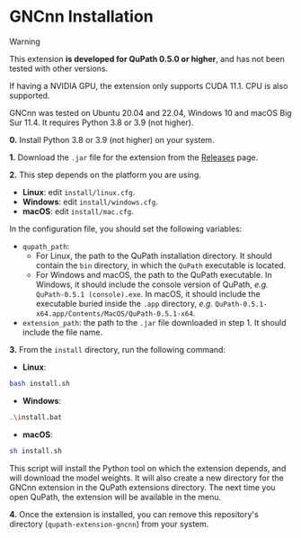 # GNCnn Installation

> [!WARNING]
> This extension **is developed for QuPath 0.5.0 or higher**, and has not been tested with other versions.
>
> If having a NVIDIA GPU, the extension only supports CUDA 11.1. CPU is also supported.

GNCnn was tested on Ubuntu 20.04 and 22.04, Windows 10 and macOS Big Sur 11.4. It requires Python 3.8 or 3.9 (not higher).

**0.** Install Python 3.8 or 3.9 (not higher) on your system.

<!-- **0.** Install on your system the following dependencies:

- Python 3.8 or 3.9 (not higher)
- Git LFS (for downloading the model weights) -->

**1.** Download the `.jar` file for the extension from the [Releases](https://github.com/israelMateos/qupath-extension-gncnn/releases/latest) page.

**2.** This step depends on the platform you are using.

- **Linux**: edit `install/linux.cfg`.
- **Windows**: edit `install/windows.cfg`.
- **macOS**: edit `install/mac.cfg`.

In the configuration file, you should set the following variables:

- `qupath_path`: 
  - For Linux, the path to the QuPath installation directory. It should contain the `bin` directory, in which the `QuPath` executable is located.
  - For Windows and macOS, the path to the QuPath executable. In Windows, it should include the console version of QuPath, _e.g._ `QuPath-0.5.1 (console).exe`. In macOS, it should include the executable buried inside the `.app` directory, _e.g._ `QuPath-0.5.1-x64.app/Contents/MacOS/QuPath-0.5.1-x64`.
- `extension_path`: the path to the `.jar` file downloaded in step 1. It should include the file name.
  
**3.** From the `install` directory, run the following command:

- **Linux**:

```bash
bash install.sh
```

- **Windows**:

```bash
.\install.bat
```

- **macOS**:

```bash
sh install.sh
```

This script will install the Python tool on which the extension depends, and will download the model weights. It will also create a new directory for the GNCnn extension in the QuPath extensions directory. The next time you open QuPath, the extension will be available in the menu.

**4.** Once the extension is installed, you can remove this repository's directory (`qupath-extension-gncnn`) from your system.